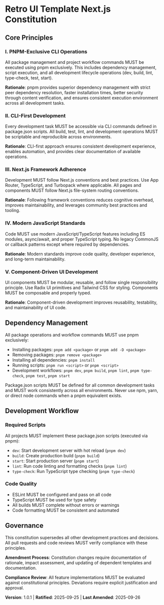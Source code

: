 <!--
Sync Impact Report:
Version change: 1.0.0 → 1.0.1
Modified principles: Enhanced PNPM CLI requirement in Principle I and Dependency Management
Added sections: None
Removed sections: None
Templates requiring updates: ✅ plan-template.md, ✅ spec-template.md, ✅ tasks-template.md
Follow-up TODOs: None
-->

# Retro UI Template Next.js Constitution

## Core Principles

### I. PNPM-Exclusive CLI Operations
All package management and project workflow commands MUST be executed using pnpm exclusively. This includes dependency management, script execution, and all development lifecycle operations (dev, build, lint, type-check, test, start).

**Rationale**: pnpm provides superior dependency management with strict peer dependency resolution, faster installation times, better security through content verification, and ensures consistent execution environment across all development tasks.

### II. CLI-First Development
Every development task MUST be accessible via CLI commands defined in package.json scripts. All build, test, lint, and development operations MUST be scriptable and reproducible across environments.

**Rationale**: CLI-first approach ensures consistent development experience, enables automation, and provides clear documentation of available operations.

### III. Next.js Framework Adherence
Development MUST follow Next.js conventions and best practices. Use App Router, TypeScript, and Turbopack where applicable. All pages and components MUST follow Next.js file-system routing conventions.

**Rationale**: Following framework conventions reduces cognitive overhead, improves maintainability, and leverages community best practices and tooling.

### IV. Modern JavaScript Standards
Code MUST use modern JavaScript/TypeScript features including ES modules, async/await, and proper TypeScript typing. No legacy CommonJS or callback patterns except where required by dependencies.

**Rationale**: Modern standards improve code quality, developer experience, and long-term maintainability.

### V. Component-Driven UI Development
UI components MUST be modular, reusable, and follow single responsibility principle. Use Radix UI primitives and Tailwind CSS for styling. Components MUST be composable and properly typed.

**Rationale**: Component-driven development improves reusability, testability, and maintainability of UI code.

## Dependency Management

All package operations and workflow commands MUST use pnpm exclusively:
- Installing packages: `pnpm add <package>` or `pnpm add -D <package>`
- Removing packages: `pnpm remove <package>`
- Installing all dependencies: `pnpm install`
- Running scripts: `pnpm run <script>` or `pnpm <script>`
- Development workflows: `pnpm dev`, `pnpm build`, `pnpm lint`, `pnpm type-check`, `pnpm test`, `pnpm start`

Package.json scripts MUST be defined for all common development tasks and MUST work consistently across all environments. Never use npm, yarn, or direct node commands when a pnpm equivalent exists.

## Development Workflow

### Required Scripts
All projects MUST implement these package.json scripts (executed via pnpm):
- `dev`: Start development server with hot reload (`pnpm dev`)
- `build`: Create production build (`pnpm build`)
- `start`: Start production server (`pnpm start`)
- `lint`: Run code linting and formatting checks (`pnpm lint`)
- `type-check`: Run TypeScript type checking (`pnpm type-check`)

### Code Quality
- ESLint MUST be configured and pass on all code
- TypeScript MUST be used for type safety
- All builds MUST complete without errors or warnings
- Code formatting MUST be consistent and automated

## Governance

This constitution supersedes all other development practices and decisions. All pull requests and code reviews MUST verify compliance with these principles.

**Amendment Process**: Constitution changes require documentation of rationale, impact assessment, and updating of dependent templates and documentation.

**Compliance Review**: All feature implementations MUST be evaluated against constitutional principles. Deviations require explicit justification and approval.

**Version**: 1.0.1 | **Ratified**: 2025-09-25 | **Last Amended**: 2025-09-26